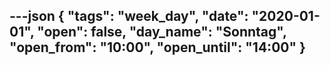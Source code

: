 ---json
{
"tags": "week_day",
  "date": "2020-01-01",
  "open": false,
  "day_name": "Sonntag",
  "open_from": "10:00",
  "open_until": "14:00"
}
---
